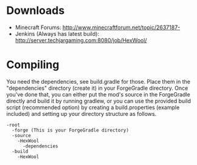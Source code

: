 Downloads
=========

* Minecraft Forums: http://www.minecraftforum.net/topic/2637187-
* Jenkins (Always has latest build): http://server.techjargaming.com:8080/job/HexWool/

Compiling
=========

You need the dependencies, see build.gradle for those. Place them in the "dependencies" directory (create it) in your ForgeGradle directory. Once you've done that, you can either put the mod's source in the ForgeGradle directly and build it by running gradlew, or you can use the provided build script (recommended option) by creating a build.properties (example included) and setting up your directory structure as follows.

```
-root
  -forge (This is your ForgeGradle directory)
  -source
    -HexWool
      -dependencies
  -build
    -HexWool
```